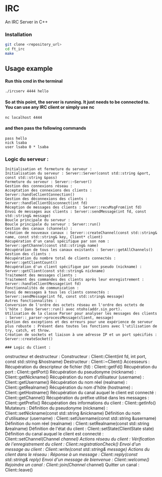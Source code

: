 # IRC
An IRC Server in C++

### Installation
``` bash
git clone <repository_url>
cd ft_irc
make
```
## Usage example
#### Run this cmd in the terminal
```
./ircserv 4444 hello
```
#### So at this point, the server is running. It just needs to be connected to. You can use any IRC client or simply use nc
```
nc localhost 4444
```
#### and then pass the following commands
```
pass hello
nick lsaba
user lsaba 0 * lsaba
```

### Logic du serveur :
```
Initialisation et fermeture du serveur :
Initialisation du serveur : Server::Server(const std::string &port, const std::string &pass)
Fermeture du serveur : Server::~Server()
Gestion des connexions réseau :
Acceptation des connexions des clients : Server::handleClientConnection()
Gestion des déconnexions des clients : Server::handleClientDisconnect(int fd)
Réception de messages des clients : Server::recvMsgFrom(int fd)
Envoi de messages aux clients : Server::sendMessage(int fd, const std::string& message)
Boucle principale du serveur :
Boucle principale du serveur : Server::run()
Gestion des canaux (channels) :
Création de nouveaux canaux : Server::createChannel(const std::string& name, const std::string& key, Client* client)
Récupération d'un canal spécifique par son nom : Server::getChannel(const std::string& name)
Récupération de tous les canaux existants : Server::getAllChannels()
Gestion des clients :
Récupération du nombre total de clients connectés : Server::getClientCount()
Récupération d'un client spécifique par son pseudo (nickname) : Server::getClient(const std::string& nickname)
Traitement des messages clients :
Traitement des commandes des clients après leur enregistrement : Server::handleClientMessage(int fd)
Fonctionnalités de communication :
Envoi de messages à tous les clients connectés : Server::sendMessage(int fd, const std::string& message)
Autres fonctionnalités :
Conversion de l'ordre des octets réseau en l'ordre des octets de l'hôte : Dans Server::run() avec ntohs(addr.sin_port).
Utilisation de la classe Parser pour analyser les messages des clients : Server::_parser->processMessage(client, message)
Gestion des exceptions et des erreurs pour une expérience de serveur plus robuste : Présent dans toutes les fonctions avec l'utilisation de try, catch, et throw.
Création de sockets et liaison à une adresse IP et un port spécifiés : Server::createSocket()

### Logic du Client :
```
onstructeur et destructeur :
Constructeur : Client::Client(int fd, int port, const std::string &hostname)
Destructeur : Client::~Client()
Accesseurs :
Récupération du descripteur de fichier (fd) : Client::getFd()
Récupération du port : Client::getPort()
Récupération du pseudonyme (nickname) : Client::getNickname()
Récupération du nom d'utilisateur (username) : Client::getUsername()
Récupération du nom réel (realname) : Client::getRealname()
Récupération du nom d'hôte (hostname) : Client::getHostname()
Récupération du canal auquel le client est connecté : Client::getChannel()
Récupération du préfixe utilisé dans les messages : Client::getPrefix()
Récupération des informations du client : Client::getInfo()
Mutateurs :
Définition du pseudonyme (nickname) : Client::setNickname(const std::string &nickname)
Définition du nom d'utilisateur (username) : Client::setUsername(const std::string &username)
Définition du nom réel (realname) : Client::setRealname(const std::string &realname)
Définition de l'état du client : Client::setState(ClientState state)
Définition du canal auquel le client est connecté : Client::setChannel(Channel *channel)
Actions réseau du client :
Vérification de l'enregistrement du client : Client::registrationCheck()
Envoi d'un message au client : Client::write(const std::string& message)
Actions du client dans le réseau :
Réponse à un message : Client::reply(const std::string& reply)
Envoi d'un message de bienvenue : Client::welcome()
Rejoindre un canal : Client::join(Channel* channel)
Quitter un canal : Client::leave()


